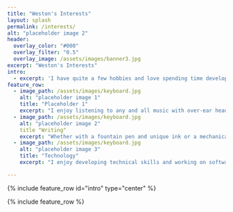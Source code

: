 ```yaml
---
title: "Weston's Interests"
layout: splash
permalink: /interests/
alt: "placeholder image 2"
header:
  overlay_color: "#000"
  overlay_filter: "0.5"
  overlay_image: /assets/images/banner3.jpg
excerpt: "Weston's Interests"
intro:
  - excerpt: 'I have quite a few hobbies and love spending time developing them.'
feature_row:
  - image_path: /assets/images/keyboard.jpg
    alt: "placeholder image 1"
    title: "Placeholder 1"
    excerpt: "I enjoy listening to any and all music with over-ear headphones, in-ear monitors, stereo equipment, and anything else that brings out the life in  a song."
  - image_path: /assets/images/keyboard.jpg
    alt: "placeholder image 2"
    title "Writing"
    excerpt: "Whether with a fountain pen and unique ink or a mechanical pencil and a sketchpad, I relax with writing and sketching."
  - image_path: /assets/images/keyboard.jpg
    alt: "placeholder image 3"
    title: "Technology"
    excerpt: "I enjoy developing technical skills and working on software and hardware as time and patience permit."

---
```


{% include feature_row id="intro" type="center" %}

{% include feature_row %}
